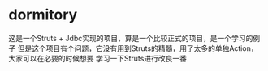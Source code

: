 ﻿# dormitory
这是一个Struts + Jdbc实现的项目，算是一个比较正式的项目，是一个学习的例子
但是这个项目有个问题，它没有用到Struts的精髓，用了太多的单独Action，大家可以在必要的时候想要
学习一下Struts进行改良一番